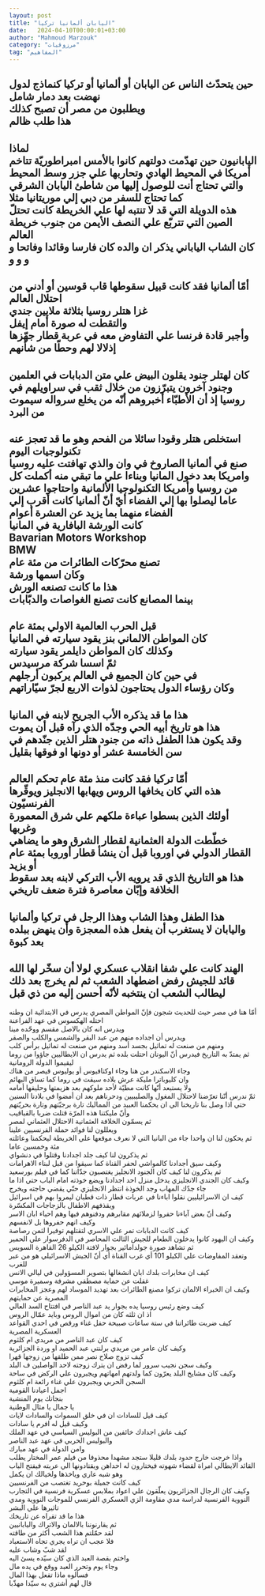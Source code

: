 ```yaml
---
layout: post
title: "اليابان ألمانيا تركيا"
date:   2024-04-10T00:00:01+03:00
author: "Mahmoud Marzouk"
category: "مرزوقيات"
tag: "المفاهيم"
---
```



حين يتحدّث الناس عن اليابان أو ألمانيا أو تركيا كنماذج
لدول نهضت بعد دمار شامل  
ويطلبون من مصر أن تصبح كذلك  
هذا طلب ظالم  
-  
لماذا  
اليابانيون حين تهدّمت دولتهم كانوا بالأمس امبراطوريّة
تتاخم أمريكا في المحيط الهادي وتحاربها علي جزر وسط المحيط والتي تحتاج
أنت للوصول إليها من شاطئ اليابان الشرقي كما تحتاج للسفر من دبي إلي
موريتانيا مثلا  
هذه الدويلة التي قد لا تنتبه لها علي الخريطة كانت تحتلّ
الصين التي تتربّع علي النصف الأيمن من جنوب خريطة العالم  
كان الشاب الياباني يذكر ان والده كان فارسا وقائدا وفاتحا
و و و و  
-  
أمّا ألمانيا فقد كانت قبيل سقوطها قاب قوسين أو أدني من
احتلال العالم  
غزا هتلر روسيا بثلاثة ملايين جندي  
والتقطت له صورة أمام إيفل  
وأجبر قادة فرنسا علي التفاوض معه في عربة قطار جهّزها
إذلالا لهم وحطّا من شأنهم  
-  
كان لهتلر جنود يقلون البيض علي متن الدبابات في
العلمين  
وجنود آخرون يتبرّزون من خلال ثقب في سراويلهم في روسيا إذ
أن الأطبّاء أخبروهم أنّه من يخلع سرواله سيموت من البرد  
-  
استخلص هتلر وقودا سائلا من الفحم وهو ما قد تعجز عنه
تكنولوجيات اليوم  
صنع في ألمانيا الصاروخ في وان والذي تهافتت عليه روسيا
وامريكا بعد دخول المانيا وبناءا علي ما تبقي منه أكملت كل من روسيا
وأمريكا التكنولوجيا الألمانية واحتاجوا عشرين عاما ليصلوا بها إلي الفضاء
أيّ أنّ ألمانيا كانت أقرب إلي الفضاء منهما بما يزيد عن العشرة
أعوام  
كانت الورشة البافارية في المانيا  
Bavarian Motors Workshop  
BMW  
تصنع محرّكات الطائرات من مئة عام  
وكان اسمها ورشة  
هذا ما كانت تصنعه الورش  
بينما المصانع كانت تصنع الغواصات والدبّابات  
-  
قبل الحرب العالمية الاولي بمئة عام  
كان المواطن الالماني بنز يقود سيارته في المانيا  
وكذلك كان المواطن دايلمر يقود سيارته  
ثمّ اسسا شركة مرسيدس  
في حين كان الجميع في العالم يركبون أرجلهم  
وكان رؤساء الدول يحتاجون لذوات الاربع لجرّ
سيّاراتهم  
-  
هذا ما قد يذكره الأب الجريح لابنه في المانيا  
هذا هو تاريخ أبيه الحي وجدّه الذي رآه قبل أن
يموت  
وقد يكون هذا الطفل ذاته من جنود هتلر الذين جنّدهم في سن
الخامسة عشر أو دونها او فوقها بقليل  
-  
أمّا تركيا فقد كانت منذ مئة عام تحكم العالم  
هذه التي كان يخافها الروس ويهابها الانجليز ويوقّرها
الفرنسيّون  
أولئك الذين بسطوا عباءة ملكهم علي شرق المعمورة
وغربها  
خطّطت الدولة العثمانية لقطار الشرق وهو ما يضاهي القطار
الدولي في اوروبا قبل أن ينشأ قطار أوروبا بمئة عام أو يزيد  
هذا هو التاريخ الذي قد يرويه الأب التركي لابنه بعد سقوط
الخلافة وإبّان معاصرة فترة ضعف تاريخي  
-  
هذا الطفل وهذا الشاب وهذا الرجل في تركيا وألمانيا
واليابان لا يستغرب أن يفعل هذه المعجزة وأن ينهض ببلده بعد كبوة  
-  
الهند كانت علي شفا انقلاب عسكري لولا أن سخّر لها الله
قائد للجيش رفض اضطهاد الشعب ثم لم يخرج بعد ذلك ليطالب الشعب ان ينتخبه
لأنّه أحسن إليه من ذي قبل  
-  
أمّا هنا في مصر حيث للحديث شجون فإنّ المواطن المصري يدرس
في الابتدائية ان وطنه احتله الهكسوس في عهد الفراعنة  
ويدرس انه كان بالاصل مقسم ووحّده مينا  
ويدرس أن اجداده منهم من عبد البقر والشمس والكلب
والصقر  
ومنهم من صنعت له تماثيل بجسد أسد ومنهم من صنعت له تماثيل
برأس كلب  
ثم يمتدّ به التاريخ فيدرس أنّ اليونان احتلت بلده ثم يدرس
ان الايطاليين جاؤوا من روما ليقيموا الدولة الرومانية  
وجاء الاسكندر من هنا وجاء اوكتافيوس أو يوليوس قيصر من
هناك  
وان كليوباترا مليكة عرش بلاده سيقت في روما كما تساق
البهائم  
ولا يستبعد أنّها كانت مطيّة لأحد ملوكهم بعد هزيمتها
وحليفها أمامه  
ثمّ ندرس أنّنا تعرّضنا لاحتلال المغول والصليبيين ودحرناهم
بعد ان أمضوا في بلادنا السنين  
حتي اذا وصل بنا تاريخنا الي ان يحكمنا العبيد من المماليك
تارة برجيّتهم وتارة بحريّتهم  
وأنّ مليكتنا هذه المرّة قتلت ضربا بالقباقيب  
ثم يسمّون الخلافة العثمانية الاحتلال العثماني
لمصر  
ويعللون لنا فوائد حملة الفرنسيين علينا  
ثم يحكون لنا ان واحدا جاء من البانيا التي لا نعرف موقعها
علي الخريطة ليحكمنا وعائلته مئة وخمسين عاما  
ثم يذكرون لنا كيف جلد اجدادنا وقتلوا في دنشواي  
وكيف سيق أجدادنا كالمواشي لحفر القناة كما سيقوا من قبل
لبناء الاهرامات  
ثم يذكرون لنا كيف كان الجنود الانجليز يغتصبون جدّاتنا كما
في فيلم بورسعيد  
وكيف كان الجندي الانجليزي يدخل منزل احد اجدادنا ويضع
خوذته امام الباب حتي اذا ما جاء جدّك المهاب وجد الخوذة انتظر الانجليزي
حتّي يقضي حاجته ويخرج  
كيف ان الاسرائيليين نقلوا اباءنا في عربات قطار ذات قطبان
ليمروا بهم في اسرائيل ويقذفهم الاطفال بالزجاجات المكسّرة  
وكيف أنّ بعض آباءنا حفروا لزملائهم مقابرهم ودفنوهم فيها
وهم احياء ابان الاسر  
وكيف انهم حفروها بل لانفسهم  
كيف كانت الدبابات تمر علي الاسري لتقتلهم توفيرا لثمن
رصاصة  
وكيف ان اليهود كانوا يدخلون الطعام للجيش الثالث المحاصر
في الدفرسوار علي الحمير  
ثم تشاهد صورة جولدامائير بجوار لافتة الكيلو 26 القاهرة
السويس  
وتعقد المفاوضات علي الكيلو 101 أي غرب القناة أي أنّ الجيش
الاسرائيلي هو من عبر للغرب  
كيف ان مخابرات بلدك ابان انشغالها بتصوير المسؤولين في
ليالي الانس  
غفلت عن حماية مصطفي مشرفة وسميرة موسي  
وكيف ان الخبراء الالمان تركوا مصنع الطائرات بعد تهديد
الموساد لهم وعجز المخابرات المصرية عن حمايتهم  
كيف وضع رئيس روسيا يده بجوار يد عبد الناصر في افتتاح
السد العالي  
اذ ان ثلثه كان من اموال الروس وبايد عمّال الروس  
كيف ضربت طائراتنا في ستة ساعات صبيحة حفل غناء ورقص في
احدي القواعد العسكرية المصرية  
كيف كان عبد الناصر من مريدي ام كلثوم  
وكيف كان عامر من مريدي برلنتي عبد الحميد او وردة
الجزائرية  
كيف تزوج صلاح نصر ممن طلقها من زوجها قهرا  
وكيف سجن نجيب سرور لما رفض ان يترك زوجته لاحد الواصلين ف
البلد  
وكيف كان مشايخ البلد يعرّون كما ولدتهم امهاتهم ويجبرون
علي الركض في ساحة السجن الحربي ويجبرون علي غناء رائعة ام كلثوم  
اجمل اعيادنا القومية  
بنجاتك يوم المنشية  
يا جمال يا مثال الوطنية  
كيف قيل للسادات ان في خلق السموات والسادات
لايات  
وكيف قيل له افرم يا سادات  
كيف عاش اجدادك خائفين من البوليس السياسي في عهد
الملك  
والبوليس الحربي في عهد عبد الناصر  
وامن الدولة في عهد مبارك  
واذا خرجت خارج حدود بلدك قليلا ستجد مشهدا محذوفا من فيلم
عمر المختار يطلب القائد الايطالي امراة لقضاء شهوته فيختارون له احداهن
ويقتادونها الي عربته فيفتح الباب وهو شبه عاري وياخذها ولخيالك ان
يكمل  
كيف كانت جميلة بوحريد تغتصب من الفرنسيين  
وكيف كان الرجال الجزائريون يعلّقون علي اعواد بملابس
عسكرية فرنسية في التجارب النووية الفرنسية لدراسة مدي مقاومة الزي العسكري
الفرنسي للموجات النووية ومدي تاثيرها علي البشر  
هذا ما قد تقراه عن تاريخك  
ثم يقارنوننا بالالمان والاتراك واليابانيين  
لقد حمّلتم هذا الشعب أكثر من طاقته  
فلا عجب ان تراه يجري تجاه الاستعباد  
لقد شبّ وشاب عليه  
واختم بقصة العبد الذي كان سيّده يسئ اليه  
وجاء يوم وتحرر العبد ووقع في يده مال  
فسألوه ماذا تفعل بهذا المال  
قال لهم أشتري به سيّدا مهذّبا
